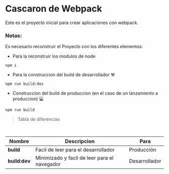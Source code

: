 # Cascaron de Webpack

Este es el proyecto inicial para crear aplicaciones con webpack.

### Notas:
 Es necesario reconstruir el Proyecto con los diferentes elementos: 
- Para la reconstruir los modulos de node
````
npm i
````

- Para la construccion del build de desarrollador ⚒️
````
npm run build:dev
````
- Construccion del build de produccion (en el caso de un lanzamiento a produccion) 💻
````
npm run build
````

>  Tabla de diferencias
</br>


| Nombre      | Descripcion |Para|
| ----------- | ----------- | ----------- |
| **build**| Facil de leer para el desarrollador|Producción
| **build:dev**| Minimizado y facil de leer para el navegador|Desarrollador